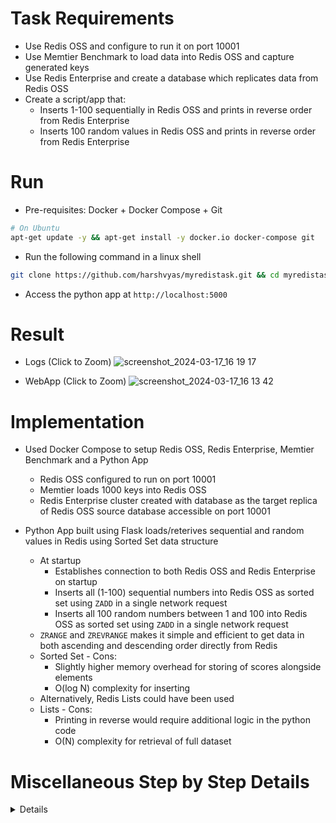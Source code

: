 # Task Requirements

- Use Redis OSS and configure to run it on port 10001
- Use Memtier Benchmark to load data into Redis OSS and capture generated keys
- Use Redis Enterprise and create a database which replicates data from Redis OSS
- Create a script/app that:
  - Inserts 1-100 sequentially in Redis OSS and prints in reverse order from Redis Enterprise
  - Inserts 100 random values in Redis OSS and prints in reverse order from Redis Enterprise

# Run

- Pre-requisites: Docker + Docker Compose + Git
```bash
# On Ubuntu
apt-get update -y && apt-get install -y docker.io docker-compose git
```

- Run the following command in a linux shell 
```bash
git clone https://github.com/harshvyas/myredistask.git && cd myredistask && sh run.sh
```
- Access the python app at `http://localhost:5000`

# Result

- Logs (Click to Zoom)
![screenshot_2024-03-17_16 19 17](https://github.com/harshvyas/myredistask/assets/2585335/49e8eded-7cc7-4d74-8c10-8cfdbf4c5d6b)

- WebApp (Click to Zoom)
![screenshot_2024-03-17_16 13 42](https://github.com/harshvyas/myredistask/assets/2585335/dcb3f28f-d7df-4473-8b9f-4cdf22fb7527)

# Implementation

- Used Docker Compose to setup Redis OSS, Redis Enterprise, Memtier Benchmark and a Python App
  - Redis OSS configured to run on port 10001
  - Memtier loads 1000 keys into Redis OSS
  - Redis Enterprise cluster created with database as the target replica of Redis OSS source database accessible on port 10001
  
- Python App built using Flask loads/reterives sequential and random values in Redis using Sorted Set data structure 
  - At startup
    - Establishes connection to both Redis OSS and Redis Enterprise on startup 
    - Inserts all (1-100) sequential numbers into Redis OSS as sorted set using `ZADD` in a single network request
    - Inserts all 100 random numbers between 1 and 100 into Redis OSS as sorted set using `ZADD` in a single network request
  - `ZRANGE` and `ZREVRANGE` makes it simple and efficient to get data in both ascending and descending order directly from Redis
  - Sorted Set - Cons: 
    - Slightly higher memory overhead for storing of scores alongside elements
    - O(log N) complexity for inserting
  - Alternatively, Redis Lists could have been used
  - Lists - Cons: 
    - Printing in reverse would require additional logic in the python code 
    - O(N) complexity for retrieval of full dataset

# Miscellaneous Step by Step Details

<details>

## 1. Clone 

```bash
git clone https://github.com/harshvyas/myredistask.git && cd myredistask
```

## 2. Build 

```bash
docker-compose build
```

## 3. Start

```bash
docker-compose up -d
```

## 4. Check Redis OSS Logs 

```bash
docker-compose logs my_redis_oss
```

## 5. Check Redis Enterprise Logs

```bash
docker-compose logs my_redis_enterprise
```

## 6. Check Memtier Logs

```bash
docker-compose logs my_memtier_benchmark | more
```

## 7. Check Memtier Result

```bash
docker exec -it `docker ps -aqf "name=my_redis_oss"` bash -c 'redis-cli -p 10001 KEYS "*"' > keys.txt && cat keys.txt
```

## 8. Setup Cluster and Create Database in Redis Enterprise cluster.local to replicate from Redis OSS

```bash
# wait for redis enterprise to become healthy
echo "Waiting for Redis Enterprise bootstrap to become healthy..."
until curl -k https://localhost:8443 >/dev/null 2>&1; do
    echo "Waiting for Redis Enterprise bootstrap to become healthy...";
    sleep 60;
done

# create redis enterprise cluster and database for replication
echo "Creating Redis Enterprise cluster and database with replication enabled from Redis OSS..."
docker exec -it `docker ps -aqf "name=my_redis_enterprise"` bash -c '\
    until curl -k https://localhost:9443 >/dev/null 2>&1; \
        do \
            echo "Waiting for Redis Enterprise service to become healthy..."; \
            sleep 5; \
        done \
    && /opt/redislabs/bin/rladmin cluster create name cluster.local username admin@example.com password admin ; \
    sleep 60 ; \
    until curl -u admin@example.com:admin -k https://localhost:9443/v1/clusters >/dev/null 2>&1; \
        do \
            echo "Waiting for Redis Enterprise cluster to become healthy..."; \
            sleep 5; \
        done \
    && curl -u admin@example.com:admin -k -X POST -f https://localhost:9443/v1/bdbs \
    -H "Content-type: application/json" \
    -d '\''{"name":"test","port":12000,"memory_size":107374182,"replica_sources":[{"uri":"redis://my_redis_oss:10001","server_cert":""}],"replica_sync":"enabled"}'\'''
```

## 9. Watch Python App Logs

```bash
docker-compose logs -f my_python_app
```

## 10. Validate from browser 

- http://localhost:5000

## 11. Sample Output from Python App logs after clicking buttons 1,2,3,4 in UI

```bash
my_python_app-1  | Data in Redis Sorted Set (Key: sequential_numbers ) from Redis Instance: [ Redis<ConnectionPool<Connection<host=my_redis_oss,port=10001,db=0>>> ] with Default Order
my_python_app-1  | 1 2 3 4 5 6 7 8 9 10 11 12 13 14 15 16 17 18 19 20 21 22 23 24 25 26 27 28 29 30 31 32 33 34 35 36 37 38 39 40 41 42 43 44 45 46 47 48 49 50 51 52 53 54 55 56 57 58 59 60 61 62 63 64 65 66 67 68 69 70 71 72 73 74 75 76 77 78 79 80 81 82 83 84 85 86 87 88 89 90 91 92 93 94 95 96 97 98 99 100 
my_python_app-1  | ----------
my_python_app-1  | INFO:werkzeug:192.168.112.1 - - [17/Mar/2024 15:31:28] "GET /load-sequential-redis-oss HTTP/1.1" 200 -
my_python_app-1  | Data in Redis Sorted Set (Key: sequential_numbers ) from Redis Instance: [ Redis<ConnectionPool<Connection<host=my_redis_enterprise,port=12000,db=0>>> ] with Reverse Order
my_python_app-1  | 100 99 98 97 96 95 94 93 92 91 90 89 88 87 86 85 84 83 82 81 80 79 78 77 76 75 74 73 72 71 70 69 68 67 66 65 64 63 62 61 60 59 58 57 56 55 54 53 52 51 50 49 48 47 46 45 44 43 42 41 40 39 38 37 36 35 34 33 32 31 30 29 28 27 26 25 24 23 22 21 20 19 18 17 16 15 14 13 12 11 10 9 8 7 6 5 4 3 2 1 
my_python_app-1  | ----------
my_python_app-1  | INFO:werkzeug:192.168.112.1 - - [17/Mar/2024 15:31:30] "GET /load-sequential-redis-enterprise HTTP/1.1" 200 -
my_python_app-1  | Data in Redis Sorted Set (Key: random_numbers ) from Redis Instance: [ Redis<ConnectionPool<Connection<host=my_redis_oss,port=10001,db=0>>> ] with Default Order
my_python_app-1  | 50 24 5 58 70 47 63 57 95 93 59 17 34 96 51 77 94 76 4 67 91 80 1 83 53 35 52 64 22 33 38 28 62 73 16 89 78 19 69 100 54 12 2 90 85 18 61 56 44 43 32 36 13 97 8 75 3 30 45 72 66 71 21 41 55 40 37 87 25 15 31 46 9 65 10 27 84 11 92 82 26 81 23 20 74 68 6 99 49 79 39 42 98 86 60 48 14 29 7 88 
my_python_app-1  | ----------
my_python_app-1  | INFO:werkzeug:192.168.112.1 - - [17/Mar/2024 15:31:31] "GET /load-random-redis-oss HTTP/1.1" 200 -
my_python_app-1  | Data in Redis Sorted Set (Key: random_numbers ) from Redis Instance: [ Redis<ConnectionPool<Connection<host=my_redis_enterprise,port=12000,db=0>>> ] with Reverse Order
my_python_app-1  | 88 7 29 14 48 60 86 98 42 39 79 49 99 6 68 74 20 23 81 26 82 92 11 84 27 10 65 9 46 31 15 25 87 37 40 55 41 21 71 66 72 45 30 3 75 8 97 13 36 32 43 44 56 61 18 85 90 2 12 54 100 69 19 78 89 16 73 62 28 38 33 22 64 52 35 53 83 1 80 91 67 4 76 94 77 51 96 34 17 59 93 95 57 63 47 70 58 5 24 50 
my_python_app-1  | ----------
my_python_app-1  | INFO:werkzeug:192.168.112.1 - - [17/Mar/2024 15:31:33] "GET /load-random-redis-enterprise HTTP/1.1" 200 -
```

## 12. Kill

```bash
docker-compose down
```
</details>
